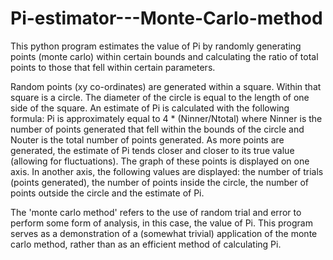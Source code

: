 # Pi-estimator---Monte-Carlo-method
This python program estimates the value of Pi by randomly generating points (monte carlo) within certain bounds and calculating the ratio of total points to those that fell within certain parameters.

Random points (xy co-ordinates) are generated within a square. Within that square is a circle. The diameter of the circle is equal to the length
of one side of the square. An estimate of Pi is calculated with the following formula:
Pi is approximately equal to 4 * (Ninner/Ntotal)
where Ninner is the number of points generated that fell within the bounds of the circle and Nouter is the total number of points generated.
As more points are generated, the estimate of Pi tends closer and closer to its true value (allowing for fluctuations).
The graph of these points is displayed on one axis. In another axis, the following values are displayed:
the number of trials (points generated), the number of points inside the circle, the number of points outside the circle and the estimate of Pi.

The 'monte carlo method' refers to the use of random trial and error to perform some form of analysis, in this case, the value of Pi. This program
serves as a demonstration of a (somewhat trivial) application of the monte carlo method, rather than as an efficient method of calculating Pi.
